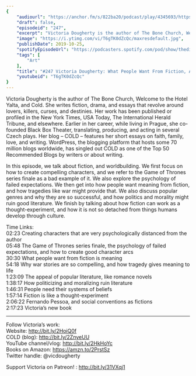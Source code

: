 ```yaml
---
{
	"audiourl": "https://anchor.fm/s/822ba20/podcast/play/4345693/https%3A%2F%2Fd3ctxlq1ktw2nl.cloudfront.net%2Fproduction%2F2019-7-24%2F21638258-44100-2-c83b921244368.m4a",
	"draft": false,
	"episodeid": "247",
	"excerpt": "Victoria Dougherty is the author of The Bone Church, Welcome to the Hotel Yalta, and Cold. She writes fiction, drama, and essays that revolve around lovers, killers, curses, and destinies. Her work has been published or profiled in the New York Times, USA Today, The International Herald Tribune, and elsewhere. Earlier in her career, while living in Prague, she co-founded Black Box Theater, translating, producing, and acting in several Czech plays. Her blog – COLD – features her short essays on faith, family, love, and writing. WordPress, the blogging platform that hosts some 70 million blogs worldwide, has singled out COLD as one of the Top 50 Recommended Blogs by writers or about writing. ",
	"image": "https://i.ytimg.com/vi/T6gTK0dZcQc/maxresdefault.jpg",
	"publishDate": 2019-10-25,
	"spotifyEpisodeUrl": "https://podcasters.spotify.com/pod/show/thedissenter/episodes/247-Victoria-Dougherty-What-People-Want-From-Fiction--And-The-Art-Of-Worldbuilding-e534ct",
	"tags": [
		"Art"
	],
	"title": "#247 Victoria Dougherty: What People Want From Fiction, And The Art Of Worldbuilding",
	"youtubeid": "T6gTK0dZcQc"
}
---
```

Victoria Dougherty is the author of The Bone Church, Welcome to the Hotel Yalta, and Cold. She writes fiction, drama, and essays that revolve around lovers, killers, curses, and destinies. Her work has been published or profiled in the New York Times, USA Today, The International Herald Tribune, and elsewhere. Earlier in her career, while living in Prague, she co-founded Black Box Theater, translating, producing, and acting in several Czech plays. Her blog – COLD – features her short essays on faith, family, love, and writing. WordPress, the blogging platform that hosts some 70 million blogs worldwide, has singled out COLD as one of the Top 50 Recommended Blogs by writers or about writing. 

In this episode, we talk about fiction, and worldbuilding. We first focus on how to create compelling characters, and we refer to the Game of Thrones series finale as a bad example of it. We also explore the psychology of failed expectations. We then get into how people want meaning from fiction, and how tragedies like war might provide that. We also discuss popular genres and why they are so successful, and how politics and morality might ruin good literature. We finish by talking about how fiction can work as a thought-experiment, and how it is not so detached from things humans develop through culture.

Time Links:  
<time>02:23</time> Creating characters that are very psychologically distanced from the author  
<time>05:48</time> The Game of Thrones series finale, the psychology of failed expectations, and how to create good character arcs  
<time>30:30</time> What people want from fiction is meaning  
<time>54:18</time> Why war stories are so compelling, and how tragedy gives meaning to life  
<time>1:23:09</time> The appeal of popular literature, like romance novels  
<time>1:38:17</time> How politicizing and moralizing ruin literature  
<time>1:46:31</time> People need their systems of beliefs  
<time>1:57:14</time> Fiction is like a thought-experiment   
<time>2:06:22</time> Fernando Pessoa, and social conventions as fictions  
<time>2:17:23</time> Victoria’s new book

---

Follow Victoria’s work:  
Website: http://bit.ly/2HoiQ0f  
COLD (blog): http://bit.ly/2ZnyeUU  
YouTube channel/vlog: http://bit.ly/2HkHoYc  
Books on Amazon: https://amzn.to/2PrstSz  
Twitter handle: @vicdougherty

Support Victoria on Patreon! : http://bit.ly/31VXqj1
